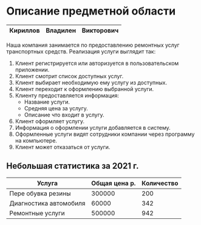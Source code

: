 # Описание предметной области
| Кириллов | Владилен | Викторович |
|--|--|--|

Наша компания занимается по предоставлению ремонтных  услуг транспортных средств. Реализация услуги выглядит так: 

 1. Клиент  регистрируется или авторизуется в пользовательском приложении. 
 2. Клиент смотрит список доступных услуг.
 3. Клиент выбирает необходимую ему услугу из доступных.
 4. Клиент переходит к оформлению выбранной услуги.
 5. Клиенту предоставляется информация: 
	* Название услуги.
	* Средняя цена за услугу.
	* Описание что входит в услугу.
6. Клиент оформляет услугу.
7. Информация о оформлении услуги добавляется в систему.
8. Оформленные услуги видят сотрудники компании через программу на компьютере.
9. Клиент может отказаться от услуги.
## Небольшая статистика за 2021 г.
| Услуга | Общая цена р. | Количество|
|--|--|--|
| Пере обувка резины | 300000 | 200 |
| Диагностика автомобиля | 60000 | 342 |
| Ремонтные услуги | 500000 | 942 |

 

	
	
	
	
	
